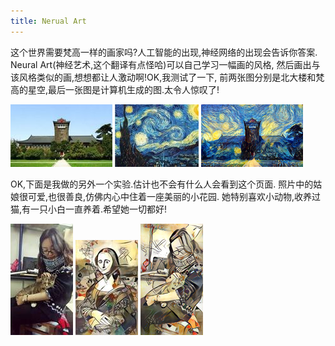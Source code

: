 ```yaml
---
title: Nerual Art
---
```

这个世界需要梵高一样的画家吗?人工智能的出现,神经网络的出现会告诉你答案.
Neural Art(神经艺术,这个翻译有点怪哈)可以自己学习一幅画的风格,
然后画出与该风格类似的画,想想都让人激动啊!OK,我测试了一下,
前两张图分别是北大楼和梵高的星空,最后一张图是计算机生成的图.太令人惊叹了!

![origin img](/./img/1.jpeg)
![style img](/./img/2.jpeg)
![generate img](/./img/3.png)

OK,下面是我做的另外一个实验.估计也不会有什么人会看到这个页面.
照片中的姑娘很可爱,也很善良,仿佛内心中住着一座美丽的小花园.
她特别喜欢小动物,收养过猫,有一只小白一直养着.希望她一切都好!

![origin img](/./img/11.jpeg)
![style img](/./img/12.jpeg)
![generate img](/./img/13.png)